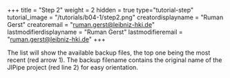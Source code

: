 +++
title = "Step 2"
weight = 2
hidden = true
type="tutorial-step"
tutorial_image = "/tutorials/b04-1/step2.png"
creatordisplayname = "Ruman Gerst"
creatoremail = "ruman.gerst@leibniz-hki.de"
lastmodifierdisplayname = "Ruman Gerst"
lastmodifieremail = "ruman.gerst@leibniz-hki.de"
+++

The list will show the available backup files, the top one being the most recent (red arrow 1). The backup filename contains the original name of the JIPipe project (red line 2) for easy orientation.